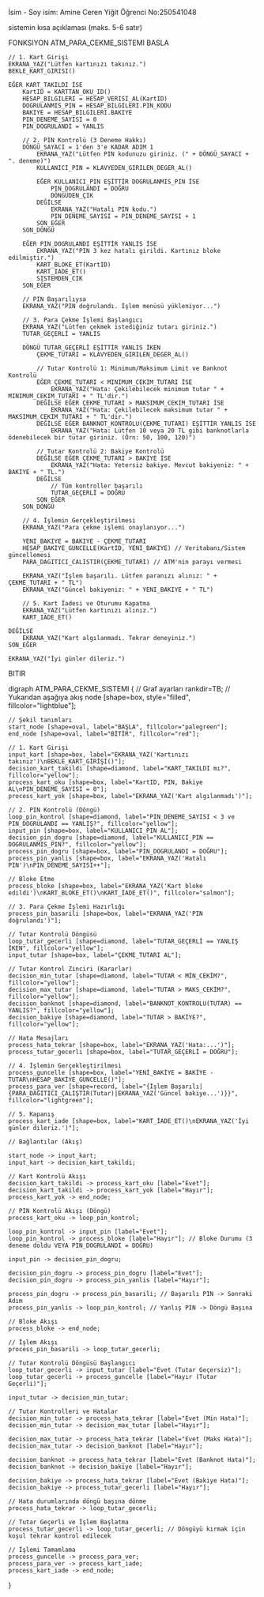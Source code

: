 İsim - Soy isim: Amine Ceren Yiğit
Öğrenci No:250541048

sistemin kısa açıklaması (maks. 5-6 satır)




FONKSIYON ATM_PARA_CEKME_SISTEMI
BASLA

    // 1. Kart Girişi
    EKRANA_YAZ("Lütfen kartınızı takınız.")
    BEKLE_KART_GIRISI()

    EĞER KART_TAKILDI İSE
        KartID = KARTTAN_OKU_ID()
        HESAP_BILGILERI = HESAP_VERISI_AL(KartID)
        DOGRULANMIS_PIN = HESAP_BILGILERI.PIN_KODU
        BAKIYE = HESAP_BILGILERI.BAKIYE
        PIN_DENEME_SAYISI = 0
        PIN_DOGRULANDI = YANLIS
        
        // 2. PIN Kontrolü (3 Deneme Hakkı)
        DÖNGÜ_SAYACI = 1'den 3'e KADAR ADIM 1
            EKRANA_YAZ("Lütfen PIN kodunuzu giriniz. (" + DÖNGÜ_SAYACI + ". deneme)")
            KULLANICI_PIN = KLAVYEDEN_GIRILEN_DEGER_AL()

            EĞER KULLANICI_PIN EŞİTTİR DOGRULANMIS_PIN İSE
                PIN_DOGRULANDI = DOĞRU
                DÖNGÜDEN_ÇIK
            DEĞİLSE
                EKRANA_YAZ("Hatalı PIN kodu.")
                PIN_DENEME_SAYISI = PIN_DENEME_SAYISI + 1
            SON_EĞER
        SON_DÖNGÜ
        
        EĞER PIN_DOGRULANDI EŞİTTİR YANLIS İSE
            EKRANA_YAZ("PIN 3 kez hatalı girildi. Kartınız bloke edilmiştir.")
            KART_BLOKE_ET(KartID)
            KART_IADE_ET()
            SISTEMDEN_CIK
        SON_EĞER
        
        // PIN Başarılıysa
        EKRANA_YAZ("PIN doğrulandı. İşlem menüsü yükleniyor...")
        
        // 3. Para Çekme İşlemi Başlangıcı
        EKRANA_YAZ("Lütfen çekmek istediğiniz tutarı giriniz.")
        TUTAR_GEÇERLİ = YANLIS

        DÖNGÜ TUTAR_GEÇERLİ EŞİTTİR YANLIS İKEN
            ÇEKME_TUTARI = KLAVYEDEN_GIRILEN_DEGER_AL()

            // Tutar Kontrolü 1: Minimum/Maksimum Limit ve Banknot Kontrolü
            EĞER ÇEKME_TUTARI < MINIMUM_CEKIM_TUTARI İSE
                EKRANA_YAZ("Hata: Çekilebilecek minimum tutar " + MINIMUM_CEKIM_TUTARI + " TL'dir.")
            DEĞİLSE EĞER ÇEKME_TUTARI > MAKSIMUM_CEKIM_TUTARI İSE
                EKRANA_YAZ("Hata: Çekilebilecek maksimum tutar " + MAKSIMUM_CEKIM_TUTARI + " TL'dir.")
            DEĞİLSE EĞER BANKNOT_KONTROLU(ÇEKME_TUTARI) EŞİTTİR YANLIS İSE
                EKRANA_YAZ("Hata: Lütfen 10 veya 20 TL gibi banknotlarla ödenebilecek bir tutar giriniz. (Örn: 50, 100, 120)")
            
            // Tutar Kontrolü 2: Bakiye Kontrolü
            DEĞİLSE EĞER ÇEKME_TUTARI > BAKIYE İSE
                EKRANA_YAZ("Hata: Yetersiz bakiye. Mevcut bakiyeniz: " + BAKIYE + " TL.")
            DEĞİLSE
                // Tüm kontroller başarılı
                TUTAR_GEÇERLİ = DOĞRU
            SON_EĞER
        SON_DÖNGÜ

        // 4. İşlemin Gerçekleştirilmesi
        EKRANA_YAZ("Para çekme işlemi onaylanıyor...")
        
        YENI_BAKIYE = BAKIYE - ÇEKME_TUTARI
        HESAP_BAKIYE_GUNCELLE(KartID, YENI_BAKIYE) // Veritabanı/Sistem güncellemesi
        PARA_DAGITICI_CALISTIR(ÇEKME_TUTARI) // ATM'nin parayı vermesi
        
        EKRANA_YAZ("İşlem başarılı. Lütfen paranızı alınız: " + ÇEKME_TUTARI + " TL")
        EKRANA_YAZ("Güncel bakiyeniz: " + YENI_BAKIYE + " TL")
        
        // 5. Kart İadesi ve Oturumu Kapatma
        EKRANA_YAZ("Lütfen kartınızı alınız.")
        KART_IADE_ET()

    DEĞİLSE
        EKRANA_YAZ("Kart algılanmadı. Tekrar deneyiniz.")
    SON_EĞER

    EKRANA_YAZ("İyi günler dileriz.")

BITIR


digraph ATM_PARA_CEKME_SISTEMI {
    // Graf ayarları
    rankdir=TB; // Yukarıdan aşağıya akış
    node [shape=box, style="filled", fillcolor="lightblue"];
    
    // Şekil tanımları
    start_node [shape=oval, label="BAŞLA", fillcolor="palegreen"];
    end_node [shape=oval, label="BİTİR", fillcolor="red"];
    
    // 1. Kart Girişi
    input_kart [shape=box, label="EKRANA_YAZ('Kartınızı takınız')\nBEKLE_KART_GİRİŞİ()"];
    decision_kart_takildi [shape=diamond, label="KART_TAKILDI mı?", fillcolor="yellow"];
    process_kart_oku [shape=box, label="KartID, PIN, Bakiye AL\nPIN_DENEME_SAYISI = 0"];
    process_kart_yok [shape=box, label="EKRANA_YAZ('Kart algılanmadı')"];

    // 2. PIN Kontrolü (Döngü)
    loop_pin_kontrol [shape=diamond, label="PIN_DENEME_SAYISI < 3 ve PIN_DOGRULANDI == YANLIŞ?", fillcolor="yellow"];
    input_pin [shape=box, label="KULLANICI_PIN AL"];
    decision_pin_dogru [shape=diamond, label="KULLANICI_PIN == DOGRULANMIS_PIN?", fillcolor="yellow"];
    process_pin_dogru [shape=box, label="PIN_DOGRULANDI = DOĞRU"];
    process_pin_yanlis [shape=box, label="EKRANA_YAZ('Hatalı PIN')\nPIN_DENEME_SAYISI++"];
    
    // Bloke Etme
    process_bloke [shape=box, label="EKRANA_YAZ('Kart bloke edildi')\nKART_BLOKE_ET()\nKART_İADE_ET()", fillcolor="salmon"];
    
    // 3. Para Çekme İşlemi Hazırlığı
    process_pin_basarili [shape=box, label="EKRANA_YAZ('PIN doğrulandı')"];
    
    // Tutar Kontrolü Döngüsü
    loop_tutar_gecerli [shape=diamond, label="TUTAR_GEÇERLİ == YANLIŞ İKEN", fillcolor="yellow"];
    input_tutar [shape=box, label="ÇEKME_TUTARI AL"];
    
    // Tutar Kontrol Zinciri (Kararlar)
    decision_min_tutar [shape=diamond, label="TUTAR < MİN_CEKİM?", fillcolor="yellow"];
    decision_max_tutar [shape=diamond, label="TUTAR > MAKS_CEKİM?", fillcolor="yellow"];
    decision_banknot [shape=diamond, label="BANKNOT_KONTROLU(TUTAR) == YANLIS?", fillcolor="yellow"];
    decision_bakiye [shape=diamond, label="TUTAR > BAKİYE?", fillcolor="yellow"];
    
    // Hata Mesajları
    process_hata_tekrar [shape=box, label="EKRANA_YAZ('Hata:...')"];
    process_tutar_gecerli [shape=box, label="TUTAR_GEÇERLİ = DOĞRU"];

    // 4. İşlemin Gerçekleştirilmesi
    process_guncelle [shape=box, label="YENİ_BAKİYE = BAKİYE - TUTAR\nHESAP_BAKİYE_GUNCELLE()"];
    process_para_ver [shape=record, label="{İşlem Başarılı|{PARA_DAĞITICI_ÇALIŞTIR(Tutar)|EKRANA_YAZ('Güncel bakiye...')}}", fillcolor="lightgreen"];
    
    // 5. Kapanış
    process_kart_iade [shape=box, label="KART_İADE_ET()\nEKRANA_YAZ('İyi günler dileriz.')"];

    // Bağlantılar (Akış)

    start_node -> input_kart;
    input_kart -> decision_kart_takildi;
    
    // Kart Kontrolü Akışı
    decision_kart_takildi -> process_kart_oku [label="Evet"];
    decision_kart_takildi -> process_kart_yok [label="Hayır"];
    process_kart_yok -> end_node;
    
    // PIN Kontrolü Akışı (Döngü)
    process_kart_oku -> loop_pin_kontrol;
    
    loop_pin_kontrol -> input_pin [label="Evet"];
    loop_pin_kontrol -> process_bloke [label="Hayır"]; // Bloke Durumu (3 deneme doldu VEYA PIN_DOGRULANDI = DOĞRU)
    
    input_pin -> decision_pin_dogru;
    
    decision_pin_dogru -> process_pin_dogru [label="Evet"];
    decision_pin_dogru -> process_pin_yanlis [label="Hayır"];
    
    process_pin_dogru -> process_pin_basarili; // Başarılı PIN -> Sonraki Adım
    process_pin_yanlis -> loop_pin_kontrol; // Yanlış PIN -> Döngü Başına
    
    // Bloke Akışı
    process_bloke -> end_node;
    
    // İşlem Akışı
    process_pin_basarili -> loop_tutar_gecerli;
    
    // Tutar Kontrolü Döngüsü Başlangıcı
    loop_tutar_gecerli -> input_tutar [label="Evet (Tutar Geçersiz)"];
    loop_tutar_gecerli -> process_guncelle [label="Hayır (Tutar Geçerli)"]; 
    
    input_tutar -> decision_min_tutar;

    // Tutar Kontrolleri ve Hatalar
    decision_min_tutar -> process_hata_tekrar [label="Evet (Min Hata)"];
    decision_min_tutar -> decision_max_tutar [label="Hayır"];

    decision_max_tutar -> process_hata_tekrar [label="Evet (Maks Hata)"];
    decision_max_tutar -> decision_banknot [label="Hayır"];
    
    decision_banknot -> process_hata_tekrar [label="Evet (Banknot Hata)"];
    decision_banknot -> decision_bakiye [label="Hayır"];

    decision_bakiye -> process_hata_tekrar [label="Evet (Bakiye Hata)"];
    decision_bakiye -> process_tutar_gecerli [label="Hayır"];
    
    // Hata durumlarında döngü başına dönme
    process_hata_tekrar -> loop_tutar_gecerli;
    
    // Tutar Geçerli ve İşlem Başlatma
    process_tutar_gecerli -> loop_tutar_gecerli; // Döngüyü kırmak için koşul tekrar kontrol edilecek

    // İşlemi Tamamlama
    process_guncelle -> process_para_ver;
    process_para_ver -> process_kart_iade;
    process_kart_iade -> end_node;
}
